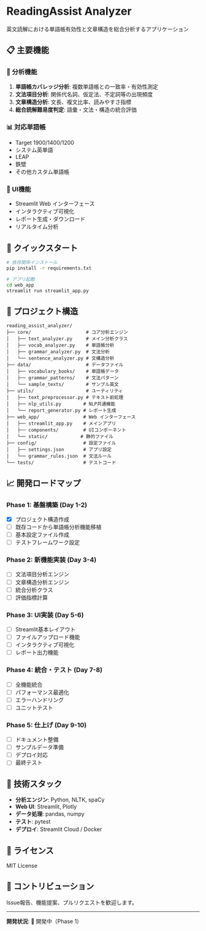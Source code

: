 # ReadingAssist Analyzer

英文読解における単語帳有効性と文章構造を総合分析するアプリケーション

## 📋 主要機能

### 🎯 分析機能
1. **単語帳カバレッジ分析**: 複数単語帳との一致率・有効性測定
2. **文法項目分析**: 関係代名詞、仮定法、不定詞等の出現頻度
3. **文章構造分析**: 文長、複文比率、読みやすさ指標
4. **総合読解難易度判定**: 語彙・文法・構造の統合評価

### 📊 対応単語帳
- Target 1900/1400/1200
- システム英単語
- LEAP
- 鉄壁
- その他カスタム単語帳

### 🎨 UI機能
- Streamlit Web インターフェース
- インタラクティブ可視化
- レポート生成・ダウンロード
- リアルタイム分析

## 🚀 クイックスタート

```bash
# 依存関係インストール
pip install -r requirements.txt

# アプリ起動
cd web_app
streamlit run streamlit_app.py
```

## 📁 プロジェクト構造

```
reading_assist_analyzer/
├── core/                    # コア分析エンジン
│   ├── text_analyzer.py     # メイン分析クラス
│   ├── vocab_analyzer.py    # 単語帳分析
│   ├── grammar_analyzer.py  # 文法分析
│   └── sentence_analyzer.py # 文構造分析
├── data/                    # データファイル
│   ├── vocabulary_books/    # 単語帳データ
│   ├── grammar_patterns/    # 文法パターン
│   └── sample_texts/        # サンプル英文
├── utils/                   # ユーティリティ
│   ├── text_preprocessor.py # テキスト前処理
│   ├── nlp_utils.py        # NLP共通機能
│   └── report_generator.py # レポート生成
├── web_app/                # Web インターフェース
│   ├── streamlit_app.py    # メインアプリ
│   ├── components/         # UIコンポーネント
│   └── static/            # 静的ファイル
├── config/                 # 設定ファイル
│   ├── settings.json       # アプリ設定
│   └── grammar_rules.json  # 文法ルール
└── tests/                  # テストコード
```

## 📈 開発ロードマップ

### Phase 1: 基盤構築 (Day 1-2)
- [x] プロジェクト構造作成
- [ ] 既存コードから単語帳分析機能移植
- [ ] 基本設定ファイル作成
- [ ] テストフレームワーク設定

### Phase 2: 新機能実装 (Day 3-4)
- [ ] 文法項目分析エンジン
- [ ] 文章構造分析エンジン
- [ ] 統合分析クラス
- [ ] 評価指標計算

### Phase 3: UI実装 (Day 5-6)
- [ ] Streamlit基本レイアウト
- [ ] ファイルアップロード機能
- [ ] インタラクティブ可視化
- [ ] レポート出力機能

### Phase 4: 統合・テスト (Day 7-8)
- [ ] 全機能統合
- [ ] パフォーマンス最適化
- [ ] エラーハンドリング
- [ ] ユニットテスト

### Phase 5: 仕上げ (Day 9-10)
- [ ] ドキュメント整備
- [ ] サンプルデータ準備
- [ ] デプロイ対応
- [ ] 最終テスト

## 🔧 技術スタック

- **分析エンジン**: Python, NLTK, spaCy
- **Web UI**: Streamlit, Plotly
- **データ処理**: pandas, numpy
- **テスト**: pytest
- **デプロイ**: Streamlit Cloud / Docker

## 📝 ライセンス

MIT License

## 🤝 コントリビューション

Issue報告、機能提案、プルリクエストを歓迎します。

---

**開発状況**: 🚧 開発中（Phase 1）